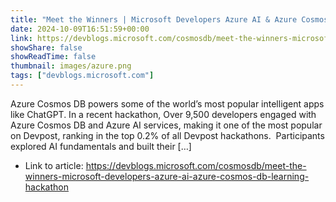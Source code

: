 ```yaml
---
title: "Meet the Winners | Microsoft Developers Azure AI & Azure Cosmos DB Learning Hackathon"
date: 2024-10-09T16:51:59+00:00
link: https://devblogs.microsoft.com/cosmosdb/meet-the-winners-microsoft-developers-azure-ai-azure-cosmos-db-learning-hackathon
showShare: false
showReadTime: false
thumbnail: images/azure.png
tags: ["devblogs.microsoft.com"]
---
```

Azure Cosmos DB powers some of the world’s most popular intelligent apps like ChatGPT. In a recent hackathon, Over 9,500 developers engaged with Azure Cosmos DB and Azure AI services, making it one of the most popular on Devpost, ranking in the top 0.2% of all Devpost hackathons.  Participants explored AI fundamentals and built their […]

- Link to article: https://devblogs.microsoft.com/cosmosdb/meet-the-winners-microsoft-developers-azure-ai-azure-cosmos-db-learning-hackathon